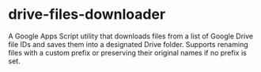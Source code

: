 # drive-files-downloader
A Google Apps Script utility that downloads files from a list of Google Drive file IDs and saves them into a designated Drive folder. Supports renaming files with a custom prefix or preserving their original names if no prefix is set.
